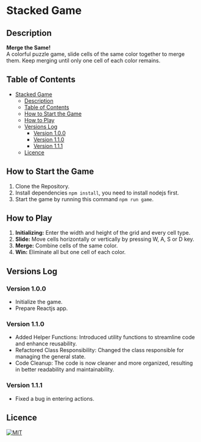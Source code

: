 # Stacked Game 

## Description
**Merge the Same!**  
A colorful puzzle game, slide cells of the same color together to merge them. Keep merging until only one cell of each color remains.

## Table of Contents
- [Stacked Game](#stacked-game)
  - [Description](#description)
  - [Table of Contents](#table-of-contents)
  - [How to Start the Game](#how-to-start-the-game)
  - [How to Play](#how-to-play)
  - [Versions Log](#versions-log)
    - [Version 1.0.0](#version-100)
    - [Version 1.1.0](#version-110)
    - [Version 1.1.1](#version-111)
  - [Licence](#licence)

## How to Start the Game
1. Clone the Repository.
2. Install dependencies `npm install`, you need to install nodejs first.
3. Start the game by running this command `npm run game`.

## How to Play
1. **Initializing:** Enter the width and height of the grid and every cell type. 
2. **Slide:** Move cells horizontally or vertically by pressing W, A, S or D key.
3. **Merge:** Combine cells of the same color.
4. **Win:** Eliminate all but one cell of each color.

## Versions Log
### Version 1.0.0
- Initialize the game.
- Prepare Reactjs app.
### Version 1.1.0
- Added Helper Functions: Introduced utility functions to streamline code and enhance reusability.
- Refactored Class Responsibility: Changed the class responsible for managing the general state.
- Code Cleanup: The code is now cleaner and more organized, resulting in better readability and maintainability.
### Version 1.1.1
- Fixed a bug in entering actions.

## Licence
[![MIT](https://img.shields.io/badge/License-MIT-blue)](https://opensource.org/license/mit)